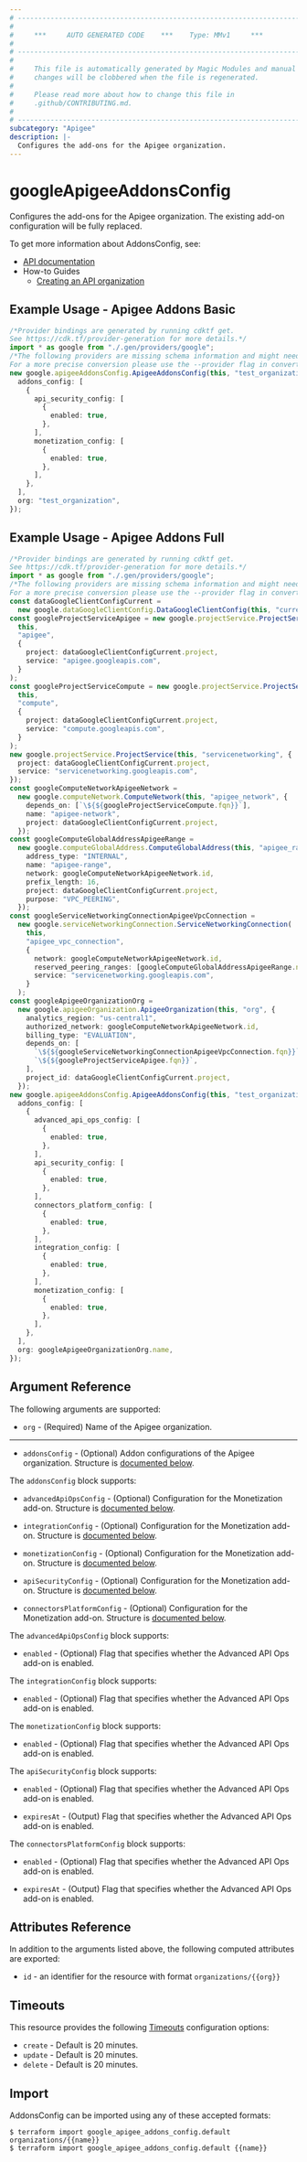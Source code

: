 ```yaml
---
# ----------------------------------------------------------------------------
#
#     ***     AUTO GENERATED CODE    ***    Type: MMv1     ***
#
# ----------------------------------------------------------------------------
#
#     This file is automatically generated by Magic Modules and manual
#     changes will be clobbered when the file is regenerated.
#
#     Please read more about how to change this file in
#     .github/CONTRIBUTING.md.
#
# ----------------------------------------------------------------------------
subcategory: "Apigee"
description: |-
  Configures the add-ons for the Apigee organization.
---
```


# googleApigeeAddonsConfig

Configures the add-ons for the Apigee organization. The existing add-on configuration will be fully replaced.

To get more information about AddonsConfig, see:

* [API documentation](https://cloud.google.com/apigee/docs/reference/apis/apigee/rest/v1/organizations#setaddons)
* How-to Guides
  * [Creating an API organization](https://cloud.google.com/apigee/docs/api-platform/get-started/create-org)

## Example Usage - Apigee Addons Basic

```typescript
/*Provider bindings are generated by running cdktf get.
See https://cdk.tf/provider-generation for more details.*/
import * as google from "./.gen/providers/google";
/*The following providers are missing schema information and might need manual adjustments to synthesize correctly: google.
For a more precise conversion please use the --provider flag in convert.*/
new google.apigeeAddonsConfig.ApigeeAddonsConfig(this, "test_organization", {
  addons_config: [
    {
      api_security_config: [
        {
          enabled: true,
        },
      ],
      monetization_config: [
        {
          enabled: true,
        },
      ],
    },
  ],
  org: "test_organization",
});

```

## Example Usage - Apigee Addons Full

```typescript
/*Provider bindings are generated by running cdktf get.
See https://cdk.tf/provider-generation for more details.*/
import * as google from "./.gen/providers/google";
/*The following providers are missing schema information and might need manual adjustments to synthesize correctly: google.
For a more precise conversion please use the --provider flag in convert.*/
const dataGoogleClientConfigCurrent =
  new google.dataGoogleClientConfig.DataGoogleClientConfig(this, "current", {});
const googleProjectServiceApigee = new google.projectService.ProjectService(
  this,
  "apigee",
  {
    project: dataGoogleClientConfigCurrent.project,
    service: "apigee.googleapis.com",
  }
);
const googleProjectServiceCompute = new google.projectService.ProjectService(
  this,
  "compute",
  {
    project: dataGoogleClientConfigCurrent.project,
    service: "compute.googleapis.com",
  }
);
new google.projectService.ProjectService(this, "servicenetworking", {
  project: dataGoogleClientConfigCurrent.project,
  service: "servicenetworking.googleapis.com",
});
const googleComputeNetworkApigeeNetwork =
  new google.computeNetwork.ComputeNetwork(this, "apigee_network", {
    depends_on: [`\${${googleProjectServiceCompute.fqn}}`],
    name: "apigee-network",
    project: dataGoogleClientConfigCurrent.project,
  });
const googleComputeGlobalAddressApigeeRange =
  new google.computeGlobalAddress.ComputeGlobalAddress(this, "apigee_range", {
    address_type: "INTERNAL",
    name: "apigee-range",
    network: googleComputeNetworkApigeeNetwork.id,
    prefix_length: 16,
    project: dataGoogleClientConfigCurrent.project,
    purpose: "VPC_PEERING",
  });
const googleServiceNetworkingConnectionApigeeVpcConnection =
  new google.serviceNetworkingConnection.ServiceNetworkingConnection(
    this,
    "apigee_vpc_connection",
    {
      network: googleComputeNetworkApigeeNetwork.id,
      reserved_peering_ranges: [googleComputeGlobalAddressApigeeRange.name],
      service: "servicenetworking.googleapis.com",
    }
  );
const googleApigeeOrganizationOrg =
  new google.apigeeOrganization.ApigeeOrganization(this, "org", {
    analytics_region: "us-central1",
    authorized_network: googleComputeNetworkApigeeNetwork.id,
    billing_type: "EVALUATION",
    depends_on: [
      `\${${googleServiceNetworkingConnectionApigeeVpcConnection.fqn}}`,
      `\${${googleProjectServiceApigee.fqn}}`,
    ],
    project_id: dataGoogleClientConfigCurrent.project,
  });
new google.apigeeAddonsConfig.ApigeeAddonsConfig(this, "test_organization", {
  addons_config: [
    {
      advanced_api_ops_config: [
        {
          enabled: true,
        },
      ],
      api_security_config: [
        {
          enabled: true,
        },
      ],
      connectors_platform_config: [
        {
          enabled: true,
        },
      ],
      integration_config: [
        {
          enabled: true,
        },
      ],
      monetization_config: [
        {
          enabled: true,
        },
      ],
    },
  ],
  org: googleApigeeOrganizationOrg.name,
});

```

## Argument Reference

The following arguments are supported:

* `org` -
  (Required)
  Name of the Apigee organization.

***

* `addonsConfig` -
  (Optional)
  Addon configurations of the Apigee organization.
  Structure is [documented below](#nested_addons_config).

<a name="nested_addons_config"></a>The `addonsConfig` block supports:

*   `advancedApiOpsConfig` -
    (Optional)
    Configuration for the Monetization add-on.
    Structure is [documented below](#nested_advanced_api_ops_config).

*   `integrationConfig` -
    (Optional)
    Configuration for the Monetization add-on.
    Structure is [documented below](#nested_integration_config).

*   `monetizationConfig` -
    (Optional)
    Configuration for the Monetization add-on.
    Structure is [documented below](#nested_monetization_config).

*   `apiSecurityConfig` -
    (Optional)
    Configuration for the Monetization add-on.
    Structure is [documented below](#nested_api_security_config).

*   `connectorsPlatformConfig` -
    (Optional)
    Configuration for the Monetization add-on.
    Structure is [documented below](#nested_connectors_platform_config).

<a name="nested_advanced_api_ops_config"></a>The `advancedApiOpsConfig` block supports:

* `enabled` -
  (Optional)
  Flag that specifies whether the Advanced API Ops add-on is enabled.

<a name="nested_integration_config"></a>The `integrationConfig` block supports:

* `enabled` -
  (Optional)
  Flag that specifies whether the Advanced API Ops add-on is enabled.

<a name="nested_monetization_config"></a>The `monetizationConfig` block supports:

* `enabled` -
  (Optional)
  Flag that specifies whether the Advanced API Ops add-on is enabled.

<a name="nested_api_security_config"></a>The `apiSecurityConfig` block supports:

*   `enabled` -
    (Optional)
    Flag that specifies whether the Advanced API Ops add-on is enabled.

*   `expiresAt` -
    (Output)
    Flag that specifies whether the Advanced API Ops add-on is enabled.

<a name="nested_connectors_platform_config"></a>The `connectorsPlatformConfig` block supports:

*   `enabled` -
    (Optional)
    Flag that specifies whether the Advanced API Ops add-on is enabled.

*   `expiresAt` -
    (Output)
    Flag that specifies whether the Advanced API Ops add-on is enabled.

## Attributes Reference

In addition to the arguments listed above, the following computed attributes are exported:

* `id` - an identifier for the resource with format `organizations/{{org}}`

## Timeouts

This resource provides the following
[Timeouts](https://developer.hashicorp.com/terraform/plugin/sdkv2/resources/retries-and-customizable-timeouts) configuration options:

* `create` - Default is 20 minutes.
* `update` - Default is 20 minutes.
* `delete` - Default is 20 minutes.

## Import

AddonsConfig can be imported using any of these accepted formats:

```console
$ terraform import google_apigee_addons_config.default organizations/{{name}}
$ terraform import google_apigee_addons_config.default {{name}}
```
